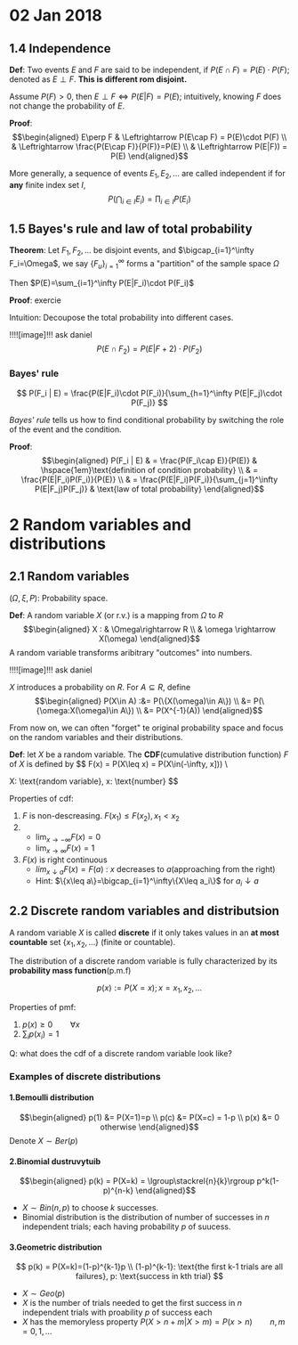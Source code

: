 # 02 Jan 2018

## 1.4 Independence

__Def__: Two events $E$ and $F$ are said to be independent, if $P(E\cap F)=P(E)\cdot P(F)$; denoted as $E\perp F$. __This is different rom disjoint.__

Assume $P(F)>0$, then $E\perp F \Leftrightarrow P(E|F)=P(E)$; intuitively, knowing $F$ does not change the probability of $E$.

__Proof__: 
$$\begin{aligned}
E\perp F & \Leftrightarrow P(E\cap F) = P(E)\cdot P(F) \\
         & \Leftrightarrow \frac{P(E\cap F)}{P(F)}=P(E) \\
         & \Leftrightarrow P(E|F)) = P(E)
\end{aligned}$$

More generally, a sequence of events $E_1, E_2, \ldots$ are called independent if for __any__ finite index set $I$,
$$
P(\bigcap_{i\in I}E_i)=\prod_{i\in I} P(E_i)
$$

## 1.5 Bayes's rule and law of total probability

__Theorem__: Let $F_1, F_2,\ldots$ be disjoint events, and $\bigcap_{i=1}^\infty F_i=\Omega$, we say $\{F_u\}_{i=1}^\infty$ forms a "partition" of the sample space $\Omega$

Then $P(E)=\sum_{i=1}^\infty P(E|F_i)\cdot P(F_i)$

__Proof__: exercie

Intuition: Decoupose the total probability into different cases.

!!!![image]!!! ask daniel
$$
P(E\cap F_2) = P(E|F+2)\cdot P(F_2)
$$

### Bayes' rule

$$
P(F_i | E) = \frac{P(E|F_i)\cdot P(F_i)}{\sum_{h=1}^\infty P(E|F_j)\cdot P(F_j)}
$$

_Bayes' rule_ tells us how to find conditional probability by switching the role of the event and the condition.

__Proof__:
$$\begin{aligned}
P(F_i | E)  & = \frac{P(F_i\cap E)}{P(E)}                               & \hspace{1em}\text{definition of condition probability} \\
            & = \frac{P(E|F_i)P(F_i)}{P(E)} \\ 
            & = \frac{P(E|F_i)P(F_i)}{\sum_{j=1}^\infty P(E|F_j)P(F_j)} & \text{law of total probability}
\end{aligned}$$

# 2 Random variables and distributions

## 2.1 Random variables

$(\Omega,\xi, P)$: Probability space.

__Def__: A random variable $X$ (or r.v.) is a mapping from $\Omega$ to $R$
$$\begin{aligned}
X : & \Omega\rightarrow R \\
    & \omega \rightarrow X(\omega)
\end{aligned}$$
A random variable transforms aribitrary "outcomes" into numbers.

!!!![image]!!! ask daniel

$X$ introduces a probability on $R$. For $A\subseteq R$, define
$$\begin{aligned}
P(X\in A) :&= P(\{X(\omega)\in A\}) \\
           &= P(\{\omega:X(\omega)\in A\}) \\
           &= P(X^{-1}(A))
\end{aligned}$$

From now on, we can often "forget" te original probability space and focus on the random variables and their distributions.

__Def__: let $X$ be a random variable. The __CDF__(cumulative distribution function) $F$ of $X$ is defined by 
$$
F(x) = P(X\leq x) = P(X\in(-\infty, x])) \\

X: \text{random variable}, x: \text{number}
$$

Properties of cdf:

1. $F$ is non-descreasing. $F(x_1)\leq F(x_2), x_1 < x_2$
2. * $\lim_{x\rightarrow -\infty}F(x) = 0$
   * $\lim_{x\rightarrow\infty}F(x)=1$
3. $F(x)$ is right continuous
   * $lim_{x\downarrow a}F(x) = F(a)$ : $x$ decreases to $a$(approaching from the right)
   * Hint: $\{x\leq a\}=\bigcap_{i=1}^\infty\{X\leq a_i\}$ for $a_i\downarrow a$
  
## 2.2 Discrete random variables and distributsion

A random variable $X$ is called __discrete__ if it only takes values in an __at most countable__ set $\{x_1, x_2, \ldots\}$ (finite or countable). 

The distribution of a discrete random variable is fully characterized by its __probability mass function__(p.m.f)

$$
    p(x):=P(X=x); x=x_1, x_2, \ldots
$$

Properties of pmf:

1. $p(x)\geq 0 \hspace{2em}\forall x$
2. $\sum_ip(x_i) = 1$

Q: what does the cdf of a discrete random variable look like?

### Examples of discrete distributions

#### 1.Bemoulli distribution

$$\begin{aligned}
p(1) &= P(X=1)=p \\
p(c) &= P(X=c) = 1-p \\
p(x) &= 0 otherwise
\end{aligned}$$
Denote $X\sim Ber(p)$

#### 2.Binomial dustruvytuib

$$\begin{aligned}
    p(k) = P(X=k) = \lgroup\stackrel{n}{k}\rgroup p^k(1-p)^{n-k}
\end{aligned}$$
* $X\sim Bin(n, p)$ to choose $k$ successes.
* Binomial distribution is the distribution of number of successes in $n$ independent trials; each having probability $p$ of suucess.
  
#### 3.Geometric distribution

$$
p(k) = P(X=k)=(1-p)^{k-1}p \\
(1-p)^{k-1}: \text{the first k-1 trials are all failures}, p: \text{success in kth trial}
$$
* $X\sim Geo(p)$
* $X$ is the number of trials needed to get the first success in $n$ independent trials with proability $p$ of success each
* $X$ has the memoryless property
$P(X>n+m|X>m) = P(x>n) \hspace{2em} n, m=0,1,\ldots$